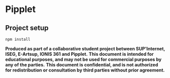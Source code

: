 # Pipplet

## Project setup
```
npm install
```

**Produced as part of a collaborative student project between SUP'Internet, ISEG, E-Artsup, IONIS 361 and Pipplet.**
**This document is intended for educational purposes, and may not be used for commercial purposes by any of the parties.**
**This document is confidential, and is not authorized for redistribution or consultation by third parties without prior agreement.**
